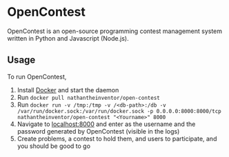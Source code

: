 # OpenContest
OpenContest is an open-source programming contest management system written in Python and Javascript (Node.js).

## Usage
To run OpenContest,
1. Install [Docker](https://store.docker.com/search?type=edition&offering=community) and start the daemon
2. Run `docker pull nathantheinventor/open-contest`
3. Run `docker run -v /tmp:/tmp -v /<db-path>:/db -v /var/run/docker.sock:/var/run/docker.sock -p 0.0.0.0:8000:8000/tcp nathantheinventor/open-contest "<Yourname>" 8000`
4. Navigate to [localhost:8000](http://localhost:8000) and enter <Yourname> as the username and the password generated by OpenContest (visible in the logs)
5. Create problems, a contest to hold them, and users to participate, and you should be good to go


